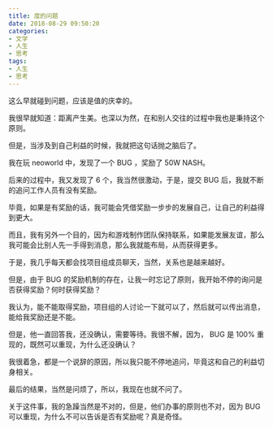 ```yaml
---
title: 度的问题
date: 2018-08-29 09:50:20
categories:
- 文学
- 人生
- 思考
tags:
- 人生
- 思考
---
```


这么早就碰到问题，应该是值的庆幸的。

<!-- more -->

我很早就知道：距离产生美。也深以为然，在和别人交往的过程中我也是秉持这个原则。

但是，当涉及到自己利益的时候，我就把这句话抛之脑后了。

我在玩 neoworld 中，发现了一个 BUG ，奖励了 50W NASH。

后来的过程中，我又发现了 6 个，我当然很激动，于是，提交 BUG 后，我就不断的追问工作人员有没有奖励。

毕竟，如果是有奖励的话，我可能会凭借奖励一步步的发展自己，让自己的利益得到更大。

而且，我有另外一个目的，因为和游戏制作团队保持联系，如果能发展友谊，那么我可能会比别人先一手得到消息，那么我就能布局，从而获得更多。

于是，我几乎每天都会找项目组成员聊天，当然，关系也是越来越好。

但是，由于 BUG 的奖励机制的存在，让我一时忘记了原则，我开始不停的询问是否获得奖励？何时获得奖励？

我认为，能不能取得奖励，项目组的人讨论一下就可以了，然后就可以传出消息，能给我奖励还是不能。

但是，他一直回答我，还没确认，需要等待。我很不解，因为， BUG 是 100% 重现的，既然可以重现，为什么还没确认？

我很着急，都是一个说辞的原因，所以我只能不停地追问，毕竟这和自己的利益切身相关。

最后的结果，当然是问烦了，所以，我现在也就不问了。

关于这件事，我的急躁当然是不对的，但是，他们办事的原则也不对，因为 BUG 可以重现，为什么不可以告诉是否有奖励呢？真是奇怪。
